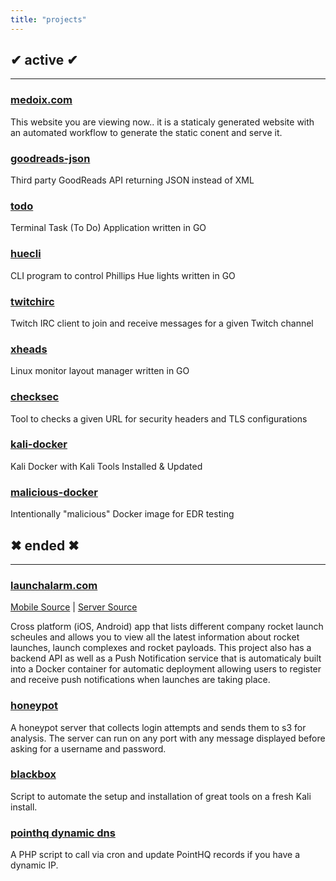 ```yaml
---
title: "projects"
---
```


## ✔ active ✔
---
### [medoix.com](https://github.com/medoix/medoix.com)
  
This website you are viewing now.. it is a staticaly generated website with
an automated workflow to generate the static conent and serve it.

### [goodreads-json](https://github.com/medoix/goodreads-json)
Third party GoodReads API returning JSON instead of XML

### [todo](https://github.com/medoix/todo)
Terminal Task (To Do) Application written in GO

### [huecli](https://github.com/medoix/huecli)
CLI program to control Phillips Hue lights written in GO

### [twitchirc](https://github.com/medoix/twitchirc)
Twitch IRC client to join and receive messages for a given Twitch channel

### [xheads](https://github.com/medoix/xheads)
Linux monitor layout manager written in GO

### [checksec](https://github.com/medoix/checksec)
Tool to checks a given URL for security headers and TLS configurations 

### [kali-docker](https://github.com/medoix/kali-docker)
Kali Docker with Kali Tools Installed & Updated

### [malicious-docker](https://github.com/medoix/malicious-docker)
Intentionally "malicious" Docker image for EDR testing

## ✖ ended ✖
---
### [launchalarm.com](https://launchalarm.com)
[Mobile Source](https://github.com/medoix/launchalarmapp) | 
[Server Source](https://github.com/medoix/launchalarmserver)
  
Cross platform (iOS, Android) app that lists different company rocket launch
scheules and allows you to view all the latest information about rocket launches,
launch complexes and rocket payloads.
This project also has a backend API as well as a Push Notification service that is
automaticaly built into a Docker container for automatic deployment allowing users
to register and receive push notifications when launches are taking place.

### [honeypot](https://github.com/medoix/honeypot)
A honeypot server that collects login attempts and sends them to s3 for analysis.
The server can run on any port with any message displayed before asking for a
username and password.

### [blackbox](https://github.com/medoix/blackbox)
Script to automate the setup and installation of great tools on a fresh Kali install.

### [pointhq dynamic dns](https://github.com/medoix/PointHQ-Dynamic-DNS)
A PHP script to call via cron and update PointHQ records if you have a dynamic IP.
